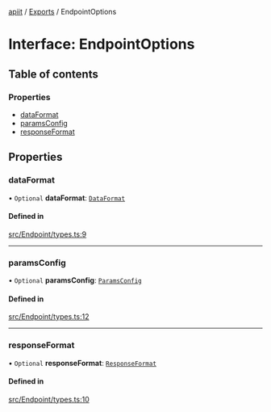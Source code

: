 [apiit](../README.md) / [Exports](../modules.md) / EndpointOptions

# Interface: EndpointOptions

## Table of contents

### Properties

- [dataFormat](EndpointOptions.md#dataformat)
- [paramsConfig](EndpointOptions.md#paramsconfig)
- [responseFormat](EndpointOptions.md#responseformat)

## Properties

### dataFormat

• `Optional` **dataFormat**: [`DataFormat`](../modules.md#dataformat)

#### Defined in

[src/Endpoint/types.ts:9](https://github.com/AlexKletn/apiit/blob/859f377/src/Endpoint/types.ts#L9)

___

### paramsConfig

• `Optional` **paramsConfig**: [`ParamsConfig`](ParamsConfig.md)

#### Defined in

[src/Endpoint/types.ts:12](https://github.com/AlexKletn/apiit/blob/859f377/src/Endpoint/types.ts#L12)

___

### responseFormat

• `Optional` **responseFormat**: [`ResponseFormat`](../modules.md#responseformat)

#### Defined in

[src/Endpoint/types.ts:10](https://github.com/AlexKletn/apiit/blob/859f377/src/Endpoint/types.ts#L10)
